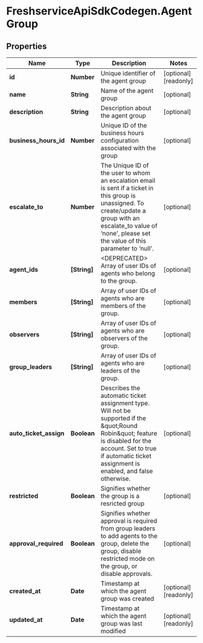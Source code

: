 # FreshserviceApiSdkCodegen.AgentGroup

## Properties

| Name                   | Type         | Description                                                                                                                                                                                                             | Notes                 |
| ---------------------- | ------------ | ----------------------------------------------------------------------------------------------------------------------------------------------------------------------------------------------------------------------- | --------------------- |
| **id**                 | **Number**   | Unique identifier of the agent group                                                                                                                                                                                    | [optional] [readonly] |
| **name**               | **String**   | Name of the agent group                                                                                                                                                                                                 | [optional]            |
| **description**        | **String**   | Description about the agent group                                                                                                                                                                                       | [optional]            |
| **business_hours_id**  | **Number**   | Unique ID of the business hours configuration associated with the group                                                                                                                                                 | [optional]            |
| **escalate_to**        | **Number**   | The Unique ID of the user to whom an escalation email is sent if a ticket in this group is unassigned. To create/update a group with an escalate_to value of ‘none’, please set the value of this parameter to ‘null’.  | [optional]            |
| **agent_ids**          | **[String]** | &lt;DEPRECATED&gt; Array of user IDs of agents who belong to the group.                                                                                                                                                 | [optional]            |
| **members**            | **[String]** | Array of user IDs of agents who are members of the group.                                                                                                                                                               | [optional]            |
| **observers**          | **[String]** | Array of user IDs of agents who are observers of the group.                                                                                                                                                             | [optional]            |
| **group_leaders**      | **[String]** | Array of user IDs of agents who are leaders of the group.                                                                                                                                                               | [optional]            |
| **auto_ticket_assign** | **Boolean**  | Describes the automatic ticket assignment type. Will not be supported if the \&quot;Round Robin\&quot; feature is disabled for the account. Set to true if automatic ticket assignment is enabled, and false otherwise. | [optional]            |
| **restricted**         | **Boolean**  | Signifies whether the group is a resricted group                                                                                                                                                                        | [optional]            |
| **approval_required**  | **Boolean**  | Signifies whether approval is required from group leaders to add agents to the group, delete the group, disable restricted mode on the group, or disable approvals.                                                     | [optional]            |
| **created_at**         | **Date**     | Timestamp at which the agent group was created                                                                                                                                                                          | [optional] [readonly] |
| **updated_at**         | **Date**     | Timestamp at which the agent group was last modified                                                                                                                                                                    | [optional] [readonly] |
